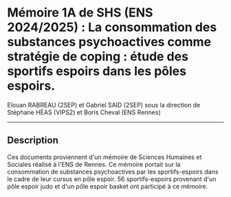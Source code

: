 # Mémoire 1A de SHS (ENS 2024/2025) : La consommation des substances psychoactives comme stratégie de coping : étude des sportifs espoirs dans les pôles espoirs.

Elouan RABREAU (2SEP) et Gabriel SAID (2SEP) sous la direction de Stéphane HÉAS (VIPS2) et Boris Cheval (ENS Rennes)

---

## Description
Ces documents proviennent d'un mémoire de Sciences Humaines et Sociales réalisé à l'ENS de Rennes. Ce mémoire portait sur la consommation de substances psychoactives par les sportifs-espoirs dans le cadre de leur cursus en pôle espoir. 56 sportifs-espoirs provenant d'un pôle espoir judo et d'un pôle espoir basket ont participé à ce mémoire. 
